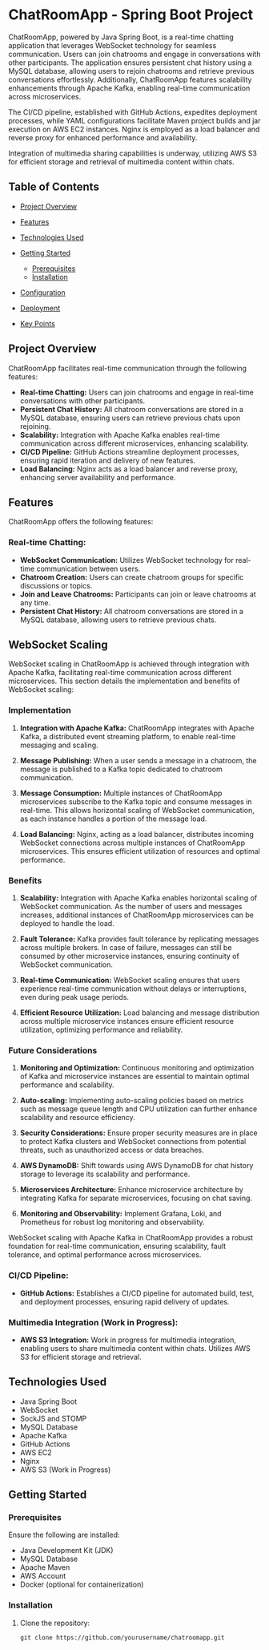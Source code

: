 # ChatRoomApp - Spring Boot Project

ChatRoomApp, powered by Java Spring Boot, is a real-time chatting application that leverages WebSocket technology for seamless communication. Users can join chatrooms and engage in conversations with other participants. The application ensures persistent chat history using a MySQL database, allowing users to rejoin chatrooms and retrieve previous conversations effortlessly. Additionally, ChatRoomApp features scalability enhancements through Apache Kafka, enabling real-time communication across microservices. 

The CI/CD pipeline, established with GitHub Actions, expedites deployment processes, while YAML configurations facilitate Maven project builds and jar execution on AWS EC2 instances. Nginx is employed as a load balancer and reverse proxy for enhanced performance and availability.

Integration of multimedia sharing capabilities is underway, utilizing AWS S3 for efficient storage and retrieval of multimedia content within chats.

## Table of Contents

- [Project Overview](#project-overview)
- [Features](#features)
- [Technologies Used](#technologies-used)
- [Getting Started](#getting-started)
  - [Prerequisites](#prerequisites)
  - [Installation](#installation)
- [Configuration](#configuration)

- [Deployment](#deployment)
- [Key Points](#key-points)

## Project Overview

ChatRoomApp facilitates real-time communication through the following features:

- **Real-time Chatting:** Users can join chatrooms and engage in real-time conversations with other participants.
- **Persistent Chat History:** All chatroom conversations are stored in a MySQL database, ensuring users can retrieve previous chats upon rejoining.
- **Scalability:** Integration with Apache Kafka enables real-time communication across different microservices, enhancing scalability.
- **CI/CD Pipeline:** GitHub Actions streamline deployment processes, ensuring rapid iteration and delivery of new features.
- **Load Balancing:** Nginx acts as a load balancer and reverse proxy, enhancing server availability and performance.

## Features

ChatRoomApp offers the following features:

### Real-time Chatting:
- **WebSocket Communication:** Utilizes WebSocket technology for real-time communication between users.
- **Chatroom Creation:** Users can create chatroom groups for specific discussions or topics.
- **Join and Leave Chatrooms:** Participants can join or leave chatrooms at any time.
- **Persistent Chat History:** All chatroom conversations are stored in a MySQL database, allowing users to retrieve previous chats.




## WebSocket Scaling

WebSocket scaling in ChatRoomApp is achieved through integration with Apache Kafka, facilitating real-time communication across different microservices. This section details the implementation and benefits of WebSocket scaling:

### Implementation

1. **Integration with Apache Kafka:** ChatRoomApp integrates with Apache Kafka, a distributed event streaming platform, to enable real-time messaging and scaling.
   
2. **Message Publishing:** When a user sends a message in a chatroom, the message is published to a Kafka topic dedicated to chatroom communication.
   
3. **Message Consumption:** Multiple instances of ChatRoomApp microservices subscribe to the Kafka topic and consume messages in real-time. This allows horizontal scaling of WebSocket communication, as each instance handles a portion of the message load.
   
4. **Load Balancing:** Nginx, acting as a load balancer, distributes incoming WebSocket connections across multiple instances of ChatRoomApp microservices. This ensures efficient utilization of resources and optimal performance.

### Benefits

1. **Scalability:** Integration with Apache Kafka enables horizontal scaling of WebSocket communication. As the number of users and messages increases, additional instances of ChatRoomApp microservices can be deployed to handle the load.
   
2. **Fault Tolerance:** Kafka provides fault tolerance by replicating messages across multiple brokers. In case of failure, messages can still be consumed by other microservice instances, ensuring continuity of WebSocket communication.
   
3. **Real-time Communication:** WebSocket scaling ensures that users experience real-time communication without delays or interruptions, even during peak usage periods.
   
4. **Efficient Resource Utilization:** Load balancing and message distribution across multiple microservice instances ensure efficient resource utilization, optimizing performance and reliability.

### Future Considerations

1. **Monitoring and Optimization:** Continuous monitoring and optimization of Kafka and microservice instances are essential to maintain optimal performance and scalability.
   
2. **Auto-scaling:** Implementing auto-scaling policies based on metrics such as message queue length and CPU utilization can further enhance scalability and resource efficiency.
   
3. **Security Considerations:** Ensure proper security measures are in place to protect Kafka clusters and WebSocket connections from potential threats, such as unauthorized access or data breaches.
  
5. **AWS DynamoDB:** Shift towards using AWS DynamoDB for chat history storage to leverage its scalability and performance.

6. **Microservices Architecture:** Enhance microservice architecture by integrating Kafka for separate microservices, focusing on chat saving.

7. **Monitoring and Observability:** Implement Grafana, Loki, and Prometheus for robust log monitoring and observability.

WebSocket scaling with Apache Kafka in ChatRoomApp provides a robust foundation for real-time communication, ensuring scalability, fault tolerance, and optimal performance across microservices.


### CI/CD Pipeline:
- **GitHub Actions:** Establishes a CI/CD pipeline for automated build, test, and deployment processes, ensuring rapid delivery of updates.

### Multimedia Integration (Work in Progress):
- **AWS S3 Integration:** Work in progress for multimedia integration, enabling users to share multimedia content within chats. Utilizes AWS S3 for efficient storage and retrieval.

## Technologies Used

- Java Spring Boot
- WebSocket
- SockJS and STOMP
- MySQL Database
- Apache Kafka
- GitHub Actions
- AWS EC2
- Nginx
- AWS S3 (Work in Progress)

## Getting Started

### Prerequisites

Ensure the following are installed:

- Java Development Kit (JDK)
- MySQL Database
- Apache Maven
- AWS Account
- Docker (optional for containerization)

### Installation

1. Clone the repository:

   ```shell
   git clone https://github.com/yourusername/chatroomapp.git
